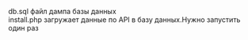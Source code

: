 db.sql файл дампа базы данных<br>
install.php загружает данные по API в базу данных.Нужно запустить один раз
